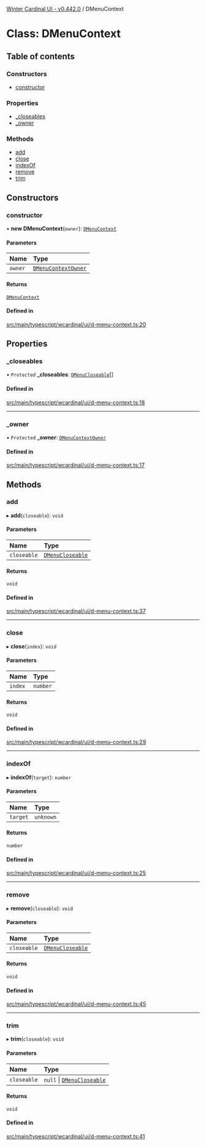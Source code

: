 [Winter Cardinal UI - v0.442.0](../index.md) / DMenuContext

# Class: DMenuContext

## Table of contents

### Constructors

- [constructor](DMenuContext.md#constructor)

### Properties

- [\_closeables](DMenuContext.md#_closeables)
- [\_owner](DMenuContext.md#_owner)

### Methods

- [add](DMenuContext.md#add)
- [close](DMenuContext.md#close)
- [indexOf](DMenuContext.md#indexof)
- [remove](DMenuContext.md#remove)
- [trim](DMenuContext.md#trim)

## Constructors

### constructor

• **new DMenuContext**(`owner`): [`DMenuContext`](DMenuContext.md)

#### Parameters

| Name | Type |
| :------ | :------ |
| `owner` | [`DMenuContextOwner`](../interfaces/DMenuContextOwner.md) |

#### Returns

[`DMenuContext`](DMenuContext.md)

#### Defined in

[src/main/typescript/wcardinal/ui/d-menu-context.ts:20](https://github.com/winter-cardinal/winter-cardinal-ui/blob/v0.442.0/src/main/typescript/wcardinal/ui/d-menu-context.ts#L20)

## Properties

### \_closeables

• `Protected` **\_closeables**: [`DMenuCloseable`](../interfaces/DMenuCloseable.md)[]

#### Defined in

[src/main/typescript/wcardinal/ui/d-menu-context.ts:18](https://github.com/winter-cardinal/winter-cardinal-ui/blob/v0.442.0/src/main/typescript/wcardinal/ui/d-menu-context.ts#L18)

___

### \_owner

• `Protected` **\_owner**: [`DMenuContextOwner`](../interfaces/DMenuContextOwner.md)

#### Defined in

[src/main/typescript/wcardinal/ui/d-menu-context.ts:17](https://github.com/winter-cardinal/winter-cardinal-ui/blob/v0.442.0/src/main/typescript/wcardinal/ui/d-menu-context.ts#L17)

## Methods

### add

▸ **add**(`closeable`): `void`

#### Parameters

| Name | Type |
| :------ | :------ |
| `closeable` | [`DMenuCloseable`](../interfaces/DMenuCloseable.md) |

#### Returns

`void`

#### Defined in

[src/main/typescript/wcardinal/ui/d-menu-context.ts:37](https://github.com/winter-cardinal/winter-cardinal-ui/blob/v0.442.0/src/main/typescript/wcardinal/ui/d-menu-context.ts#L37)

___

### close

▸ **close**(`index`): `void`

#### Parameters

| Name | Type |
| :------ | :------ |
| `index` | `number` |

#### Returns

`void`

#### Defined in

[src/main/typescript/wcardinal/ui/d-menu-context.ts:29](https://github.com/winter-cardinal/winter-cardinal-ui/blob/v0.442.0/src/main/typescript/wcardinal/ui/d-menu-context.ts#L29)

___

### indexOf

▸ **indexOf**(`target`): `number`

#### Parameters

| Name | Type |
| :------ | :------ |
| `target` | `unknown` |

#### Returns

`number`

#### Defined in

[src/main/typescript/wcardinal/ui/d-menu-context.ts:25](https://github.com/winter-cardinal/winter-cardinal-ui/blob/v0.442.0/src/main/typescript/wcardinal/ui/d-menu-context.ts#L25)

___

### remove

▸ **remove**(`closeable`): `void`

#### Parameters

| Name | Type |
| :------ | :------ |
| `closeable` | [`DMenuCloseable`](../interfaces/DMenuCloseable.md) |

#### Returns

`void`

#### Defined in

[src/main/typescript/wcardinal/ui/d-menu-context.ts:45](https://github.com/winter-cardinal/winter-cardinal-ui/blob/v0.442.0/src/main/typescript/wcardinal/ui/d-menu-context.ts#L45)

___

### trim

▸ **trim**(`closeable`): `void`

#### Parameters

| Name | Type |
| :------ | :------ |
| `closeable` | ``null`` \| [`DMenuCloseable`](../interfaces/DMenuCloseable.md) |

#### Returns

`void`

#### Defined in

[src/main/typescript/wcardinal/ui/d-menu-context.ts:41](https://github.com/winter-cardinal/winter-cardinal-ui/blob/v0.442.0/src/main/typescript/wcardinal/ui/d-menu-context.ts#L41)
